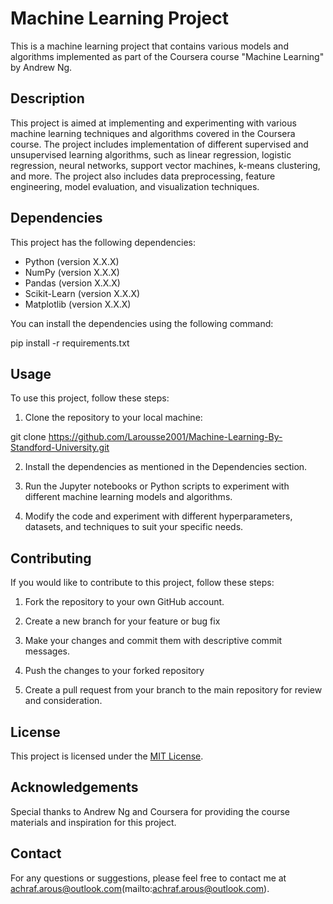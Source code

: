 # Machine Learning Project

This is a machine learning project that contains various models and algorithms implemented as part of the Coursera course "Machine Learning" by Andrew Ng.

## Description

This project is aimed at implementing and experimenting with various machine learning techniques and algorithms covered in the Coursera course. The project includes implementation of different supervised and unsupervised learning algorithms, such as linear regression, logistic regression, neural networks, support vector machines, k-means clustering, and more. The project also includes data preprocessing, feature engineering, model evaluation, and visualization techniques.

## Dependencies

This project has the following dependencies:

- Python (version X.X.X)
- NumPy (version X.X.X)
- Pandas (version X.X.X)
- Scikit-Learn (version X.X.X)
- Matplotlib (version X.X.X)

You can install the dependencies using the following command:

pip install -r requirements.txt


## Usage

To use this project, follow these steps:

1. Clone the repository to your local machine:

git clone https://github.com/Larousse2001/Machine-Learning-By-Standford-University.git


2. Install the dependencies as mentioned in the Dependencies section.

3. Run the Jupyter notebooks or Python scripts to experiment with different machine learning models and algorithms.

4. Modify the code and experiment with different hyperparameters, datasets, and techniques to suit your specific needs.

## Contributing

If you would like to contribute to this project, follow these steps:

1. Fork the repository to your own GitHub account.

2. Create a new branch for your feature or bug fix


3. Make your changes and commit them with descriptive commit messages.

4. Push the changes to your forked repository


5. Create a pull request from your branch to the main repository for review and consideration.

## License

This project is licensed under the [MIT License](LICENSE).

## Acknowledgements

Special thanks to Andrew Ng and Coursera for providing the course materials and inspiration for this project.

## Contact

For any questions or suggestions, please feel free to contact me at achraf.arous@outlook.com(mailto:achraf.arous@outlook.com).





